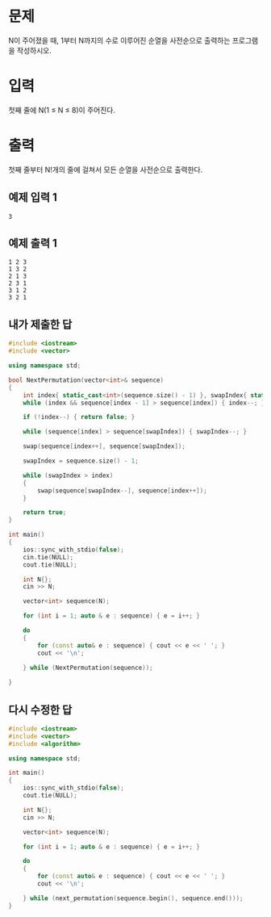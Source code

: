 문제
============
N이 주어졌을 때, 1부터 N까지의 수로 이루어진 순열을 사전순으로 출력하는 프로그램을 작성하시오.

입력
============
첫째 줄에 N(1 ≤ N ≤ 8)이 주어진다. 

출력
============
첫째 줄부터 N!개의 줄에 걸쳐서 모든 순열을 사전순으로 출력한다.

예제 입력 1 
------------
```
3
```
예제 출력 1 
--------
```
1 2 3
1 3 2
2 1 3
2 3 1
3 1 2
3 2 1
```

내가 제출한 답
----------
```cpp
#include <iostream>
#include <vector>

using namespace std;

bool NextPermutation(vector<int>& sequence)
{
	int index{ static_cast<int>(sequence.size() - 1) }, swapIndex{ static_cast<int>(sequence.size() - 1) };
	while (index && sequence[index - 1] > sequence[index]) { index--; }

	if (!index--) { return false; }

	while (sequence[index] > sequence[swapIndex]) { swapIndex--; }

	swap(sequence[index++], sequence[swapIndex]);

	swapIndex = sequence.size() - 1;

	while (swapIndex > index)
	{
		swap(sequence[swapIndex--], sequence[index++]);
	}

	return true;
}

int main()
{
	ios::sync_with_stdio(false);
	cin.tie(NULL);
	cout.tie(NULL);

	int N{};
	cin >> N;

	vector<int> sequence(N);

	for (int i = 1; auto & e : sequence) { e = i++; }

	do
	{
		for (const auto& e : sequence) { cout << e << ' '; }
		cout << '\n';

	} while (NextPermutation(sequence));
	
}
```

다시 수정한 답
------------
```cpp
#include <iostream>
#include <vector>
#include <algorithm>

using namespace std;

int main()
{
	ios::sync_with_stdio(false);
	cout.tie(NULL);

	int N{};
	cin >> N;

	vector<int> sequence(N);

	for (int i = 1; auto & e : sequence) { e = i++; }

	do
	{
		for (const auto& e : sequence) { cout << e << ' '; }
		cout << '\n';

	} while (next_permutation(sequence.begin(), sequence.end()));
}
```

